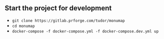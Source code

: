 ## Start the project for development
* `git clone https://gitlab.prforge.com/tudor/monumap`
* `cd monumap`
* `docker-compose -f docker-compose.yml -f docker-compose.dev.yml up`
